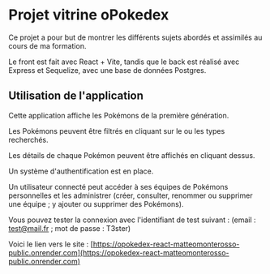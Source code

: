 # Projet vitrine oPokedex

Ce projet a pour but de montrer les différents sujets abordés et assimilés au cours de ma formation.

Le front est fait avec React + Vite, tandis que le back est réalisé avec Express et Sequelize, avec une base de données Postgres.

## Utilisation de l'application

Cette application affiche les Pokémons de la première génération.

Les Pokémons peuvent être filtrés en cliquant sur le ou les types recherchés.

Les détails de chaque Pokémon peuvent être affichés en cliquant dessus.

Un système d'authentification est en place.

Un utilisateur connecté peut accéder à ses équipes de Pokémons personnelles et les administrer (créer, consulter, renommer ou supprimer une équipe ; y ajouter ou supprimer des Pokémons).

Vous pouvez tester la connexion avec l'identifiant de test suivant : (email : test@mail.fr ; mot de passe : T3ster)

Voici le lien vers le site : [https://opokedex-react-matteomonterosso-public.onrender.com](https://opokedex-react-matteomonterosso-public.onrender.com)
